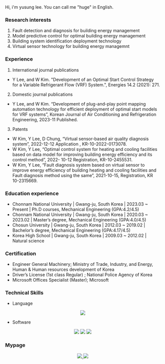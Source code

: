 Hi, i'm yusung lee. You can call me "huge" in English.

### Research interests
1) Fault detection and diagnosis for building energy management
2) Model predictive control for optimal building energy management
3) Building system identification deployment technology
4) Virtual sensor technology for building energy managemnt

### Experience
1) International journal publications
- Y Lee, and W Kim. "Development of an Optimal Start Control Strategy for a 
Variable Refrigerant Flow (VRF) System.", Energies 14.2 (2021): 271.
2) Domestic journal publications
- Y Lee, and W Kim. “Development of plug-and-play point mapping automation 
technology for efficient deployment of optimal start models for VRF systems”, 
Korean Journal of Air Conditioning and Refrigeration Engineering, 2023-11 
Published.
3) Patents
- W Kim, Y Lee, D Chung, “Virtual sensor-based air quality diagnosis system”, 
2022-12-12 Application , KR-10-2022-0173078.
- W Kim, Y Lee, “Optimal control system for heating and cooling facilities based on 
data model for improving building energy efficiency and its control method”, 2022-
10-12 Registration, KR-10-2455531.
- W Kim, Y Lee, “Fault diagnosis system based on virtual sensor to improve energy 
efficiency of building heating and cooling facilities and Fault diagnosis method 
using the same”, 2021-10-15, Registration, KR 10-2315669.

### Education experience
- Chonnam National University | Gwang-ju, South Korea | 2023.03 ~ Present |
Ph.D courses, Mechanical Engineering (GPA:4.2/4.5)
- Chonnam National University | Gwang-ju, South Korea | 2020.03 ~ 2023.02 |
Master’s degree, Mechanical Engineering (GPA:4.0/4.5)
- Chosun University | Gwang-ju, South Korea | 2012.03 ~ 2019.02 |
Bachelor’s degree, Mechanical Engineering (GPA:4.17/4.5)
- Korea High School | Gwang-ju, South Korea | 2009.03 ~ 2012.02 |
Natural science

### Certification
- Engineer General Machinery; Ministry of Trade, Industry, and Energy, Human & 
Human resources development of Korea
- Driver’s License (1st class Regular) ; National Police Agency of Korea
- Microsoft Offices Specialist (Master); Microsoft

### Technical Skills

- Language

<div align="center">

<img src="http://img.shields.io/badge/python-3776AB?style=for-the-badge&logo=python&logoColor=white" />

</div>

- Software

<div align="center">

<img src="http://img.shields.io/badge/tensorflow-ff6f00?style=for-the-badge&logo=tensorflow&logoColor=white" />

<img src="http://img.shields.io/badge/gurobi-ee3524?style=for-the-badge&logo=gurobi&logoColor=white" />

<img src="http://img.shields.io/badge/docker-2496ed?style=for-the-badge&logo=docker&logoColor=white" />

</div>

### Mypage

<div align="center">
  
<a href="https://velog.io/@hugingstar">
  
  <img src="http://img.shields.io/badge/Huge%20velog-12b886?style=for-the-badge&logo=vimeo&logoColor=white" />

</a>

<a href="mailto:ylsee4050@gmail.com">
  
  <img src="https://img.shields.io/badge/Gmail-EA4335?style=for-the-badge&logo=Gmail&logoColor=white"/>

</a>

</div>
